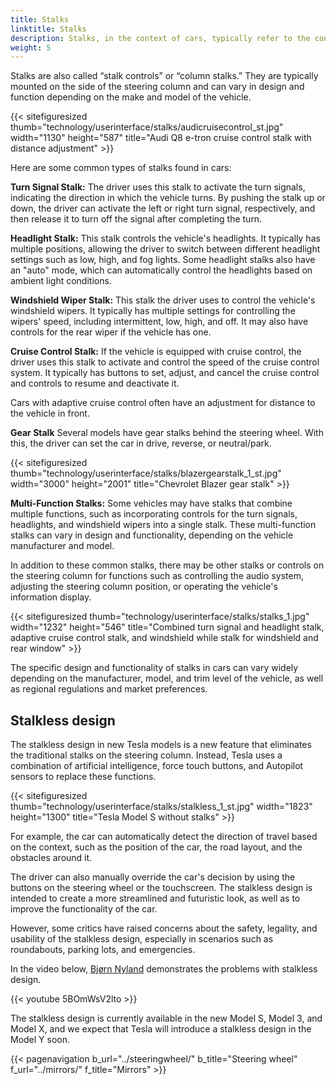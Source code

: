 ```yaml
---
title: Stalks
linktitle: Stalks
description: Stalks, in the context of cars, typically refer to the control switches or levers on the steering column, which drivers use to operate various vehicle functions without taking their hands off the steering wheel.
weight: 5
---
```

<!-- markdownlint-disable MD033 -->

Stalks are also called “stalk controls” or “column stalks.” They are typically mounted on the side of the steering column and can vary in design and function depending on the make and model of the vehicle.

{{< sitefiguresized thumb="technology/userinterface/stalks/audicruisecontrol_st.jpg" width="1130" height="587" title="Audi Q8 e-tron cruise control stalk with distance adjustment" >}}

Here are some common types of stalks found in cars:

**Turn Signal Stalk:** The driver uses this stalk to activate the turn signals, indicating the direction in which the vehicle turns. By pushing the stalk up or down, the driver can activate the left or right turn signal, respectively, and then release it to turn off the signal after completing the turn.

**Headlight Stalk:** This stalk controls the vehicle's headlights. It typically has multiple positions, allowing the driver to switch between different headlight settings such as low, high, and fog lights. Some headlight stalks also have an "auto" mode, which can automatically control the headlights based on ambient light conditions.

**Windshield Wiper Stalk:**  This stalk the driver uses to control the vehicle's windshield wipers. It typically has multiple settings for controlling the wipers' speed, including intermittent, low, high, and off. It may also have controls for the rear wiper if the vehicle has one.

**Cruise Control Stalk:** If the vehicle is equipped with cruise control, the driver uses this stalk to activate and control the speed of the cruise control system. It typically has buttons to set, adjust, and cancel the cruise control and controls to resume and deactivate it.

Cars with adaptive cruise control often have an adjustment for distance to the vehicle in front.

**Gear Stalk** Several models have gear stalks behind the steering wheel. With this, the driver can set the car in drive, reverse, or neutral/park.

{{< sitefiguresized thumb="technology/userinterface/stalks/blazergearstalk_1_st.jpg" width="3000" height="2001" title="Chevrolet Blazer gear stalk" >}}

**Multi-Function Stalks:** Some vehicles may have stalks that combine multiple functions, such as incorporating controls for the turn signals, headlights, and windshield wipers into a single stalk. These multi-function stalks can vary in design and functionality, depending on the vehicle manufacturer and model.

In addition to these common stalks, there may be other stalks or controls on the steering column for functions such as controlling the audio system, adjusting the steering column position, or operating the vehicle's information display.

{{< sitefiguresized thumb="technology/userinterface/stalks/stalks_1.jpg" width="1232" height="546" title="Combined turn signal and headlight stalk, adaptive cruise control stalk, and windshield while stalk for windshield and rear window" >}}

The specific design and functionality of stalks in cars can vary widely depending on the manufacturer, model, and trim level of the vehicle, as well as regional regulations and market preferences.

## Stalkless design

The stalkless design in new Tesla models is a new feature that eliminates the traditional stalks on the steering column. Instead, Tesla uses a combination of artificial intelligence, force touch buttons, and Autopilot sensors to replace these functions. 

{{< sitefiguresized thumb="technology/userinterface/stalks/stalkless_1_st.jpg" width="1823" height="1300" title="Tesla Model S without stalks" >}}

For example, the car can automatically detect the direction of travel based on the context, such as the position of the car, the road layout, and the obstacles around it.

The driver can also manually override the car's decision by using the buttons on the steering wheel or the touchscreen. The stalkless design is intended to create a more streamlined and futuristic look,
as well as to improve the functionality of the car.

However, some critics have raised concerns about the safety, legality, and usability of the stalkless design, especially in scenarios such as roundabouts, parking lots, and emergencies.

In the video below, [Bjørn Nyland](../../../guides/evreviewers/#bjørn-nyland) demonstrates the problems with stalkless design.

{{< youtube 5BOmWsV2lto >}}

The stalkless design is currently available in the new Model S, Model 3, and Model X, and we expect that Tesla will introduce a stalkless design in the Model Y soon.

{{< pagenavigation b_url="../steeringwheel/" b_title="Steering wheel" f_url="../mirrors/" f_title="Mirrors" >}}